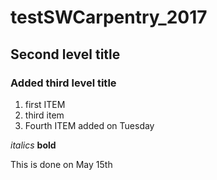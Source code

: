 # testSWCarpentry_2017
## Second level title
### Added third level title
1. first ITEM
3. third item
4. Fourth ITEM added on Tuesday

*italics*
**bold**

This is done on May 15th
